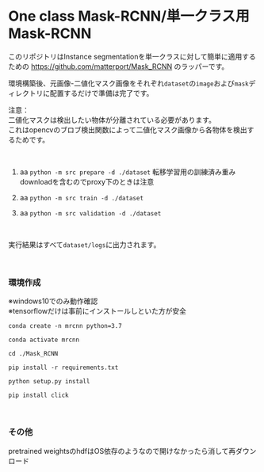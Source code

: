 # One class Mask-RCNN/単一クラス用Mask-RCNN

このリポジトリはInstance segmentationを単一クラスに対して簡単に適用するための https://github.com/matterport/Mask_RCNN のラッパーです。

環境構築後、元画像-二値化マスク画像をそれぞれ`dataset`の`image`および`mask`ディレクトリに配置するだけで準備は完了です。<br>

注意：<br>
二値化マスクは検出したい物体が分離されている必要があります。<br>
これはopencvのブロブ検出関数によって二値化マスク画像から各物体を検出するためです。

<br>

1. aa
   `python -m src prepare -d ./dataset`
   転移学習用の訓練済み重みdownloadを含むのでproxy下のときは注意

2. aa
   `python -m src train -d ./dataset`

3. aa
   `python -m src validation -d ./dataset`

<br>

実行結果はすべて`dataset/logs`に出力されます。

<br>

### 環境作成

※windows10でのみ動作確認<br>
※tensorflowだけは事前にインストールしといた方が安全

```
conda create -n mrcnn python=3.7

conda activate mrcnn

cd ./Mask_RCNN

pip install -r requirements.txt

python setup.py install

pip install click

```


<br>

### その他
pretrained weightsのhdfはOS依存のようなので開けなかったら消して再ダウンロード
